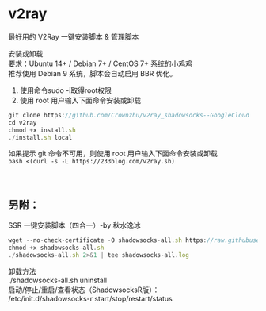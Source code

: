 # v2ray
最好用的 V2Ray 一键安装脚本 &amp; 管理脚本  

安装或卸载  
要求：Ubuntu 14+ / Debian 7+ / CentOS 7+ 系统的小鸡鸡  
推荐使用 Debian 9 系统，脚本会自动启用 BBR 优化。  
1. 使用命令sudo -i取得root权限  
2. 使用 root 用户输入下面命令安装或卸载  
```javascript
git clone https://github.com/Crownzhu/v2ray_shadowsocks--GoogleCloud
cd v2ray
chmod +x install.sh
./install.sh local
```
如果提示 git 命令不可用，则使用 root 用户输入下面命令安装或卸载  
`bash <(curl -s -L https://233blog.com/v2ray.sh)`  
<br>
<br>
## 另附： 
SSR 一键安装脚本（四合一）-by 秋水逸冰  
```javascript
wget --no-check-certificate -O shadowsocks-all.sh https://raw.githubusercontent.com/teddysun/shadowsocks_install/master/shadowsocks-all.sh
chmod +x shadowsocks-all.sh
./shadowsocks-all.sh 2>&1 | tee shadowsocks-all.log
```
卸载方法<br>
./shadowsocks-all.sh uninstall<br>
启动/停止/重启/查看状态（ShadowsocksR版）：<br> 
/etc/init.d/shadowsocks-r start/stop/restart/status   
